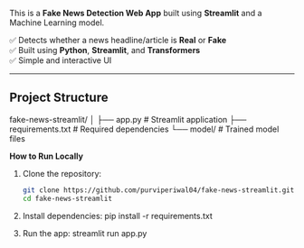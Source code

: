 This is a **Fake News Detection Web App** built using **Streamlit** and a Machine Learning model.

✅ Detects whether a news headline/article is **Real** or **Fake**  
✅ Built using **Python**, **Streamlit**, and **Transformers**  
✅ Simple and interactive UI  

---

##  Project Structure
fake-news-streamlit/
│
├── app.py # Streamlit application
├── requirements.txt # Required dependencies
└── model/ # Trained model files

 **How to Run Locally**
1. Clone the repository:
   ```bash
   git clone https://github.com/purviperiwal04/fake-news-streamlit.git
   cd fake-news-streamlit
   
2. Install dependencies:
pip install -r requirements.txt

3. Run the app:
streamlit run app.py
